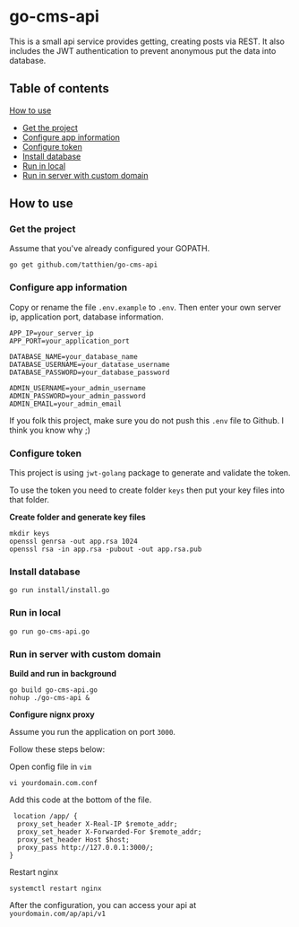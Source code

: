 # go-cms-api

This is a small api service provides getting, creating posts via REST. It also includes the JWT authentication to prevent anonymous put the data into database.

## Table of contents

[How to use](https://github.com/tatthien/go-cms-api#how-to-use)
- [Get the project](https://github.com/tatthien/go-cms-api#get-the-project)
- [Configure app information](https://github.com/tatthien/go-cms-api#configure-app-information)
- [Configure token](https://github.com/tatthien/go-cms-api#configure-token)
- [Install database](https://github.com/tatthien/go-cms-api#install-database)
- [Run in local](https://github.com/tatthien/go-cms-api#run-in-local)
- [Run in server with custom domain](https://github.com/tatthien/go-cms-api#run-in-server-with-custom-domain)

## How to use

### Get the project 

Assume that you've already configured your GOPATH.

```
go get github.com/tatthien/go-cms-api
```


### Configure app information
Copy or rename the file `.env.example` to `.env`. Then enter your own server ip, application port, database information.

```
APP_IP=your_server_ip
APP_PORT=your_application_port

DATABASE_NAME=your_database_name
DATABASE_USERNAME=your_datatase_username
DATABASE_PASSWORD=your_database_password

ADMIN_USERNAME=your_admin_username
ADMIN_PASSWORD=your_admin_password
ADMIN_EMAIL=your_admin_email
```

If you folk this project, make sure you do not push this `.env` file to Github. I think you know why ;)

### Configure token

This project is using `jwt-golang` package to generate and validate the token.

To use the token you need to create folder `keys` then put your key files into that folder.

**Create folder and generate key files**

```
mkdir keys
openssl genrsa -out app.rsa 1024
openssl rsa -in app.rsa -pubout -out app.rsa.pub
```

### Install database

```
go run install/install.go
```

### Run in local

```
go run go-cms-api.go
```

### Run in server with custom domain

**Build and run in background**

```
go build go-cms-api.go
nohup ./go-cms-api &
```

**Configure nignx proxy**

Assume you run the application on port `3000`.

Follow these steps below:

Open config file in `vim`
```
vi yourdomain.com.conf
```

Add this code at the bottom of the file.

```
 location /app/ {
  proxy_set_header X-Real-IP $remote_addr;
  proxy_set_header X-Forwarded-For $remote_addr;
  proxy_set_header Host $host;
  proxy_pass http://127.0.0.1:3000/;
}
``` 

Restart nginx

```
systemctl restart nginx
```

After the configuration, you can access your api at `yourdomain.com/ap/api/v1`
